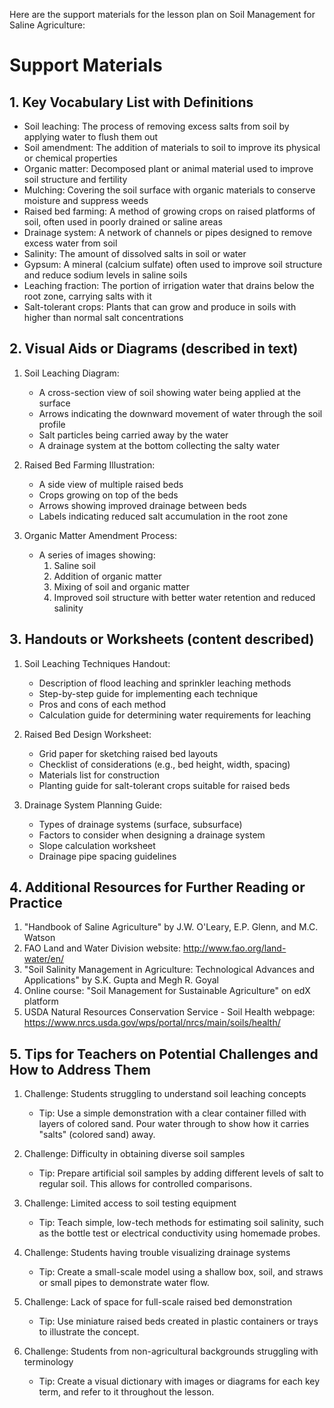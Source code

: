 Here are the support materials for the lesson plan on Soil Management for Saline Agriculture:

# Support Materials

## 1. Key Vocabulary List with Definitions

- Soil leaching: The process of removing excess salts from soil by applying water to flush them out
- Soil amendment: The addition of materials to soil to improve its physical or chemical properties
- Organic matter: Decomposed plant or animal material used to improve soil structure and fertility
- Mulching: Covering the soil surface with organic materials to conserve moisture and suppress weeds
- Raised bed farming: A method of growing crops on raised platforms of soil, often used in poorly drained or saline areas
- Drainage system: A network of channels or pipes designed to remove excess water from soil
- Salinity: The amount of dissolved salts in soil or water
- Gypsum: A mineral (calcium sulfate) often used to improve soil structure and reduce sodium levels in saline soils
- Leaching fraction: The portion of irrigation water that drains below the root zone, carrying salts with it
- Salt-tolerant crops: Plants that can grow and produce in soils with higher than normal salt concentrations

## 2. Visual Aids or Diagrams (described in text)

1. Soil Leaching Diagram:
   - A cross-section view of soil showing water being applied at the surface
   - Arrows indicating the downward movement of water through the soil profile
   - Salt particles being carried away by the water
   - A drainage system at the bottom collecting the salty water

2. Raised Bed Farming Illustration:
   - A side view of multiple raised beds
   - Crops growing on top of the beds
   - Arrows showing improved drainage between beds
   - Labels indicating reduced salt accumulation in the root zone

3. Organic Matter Amendment Process:
   - A series of images showing:
     1. Saline soil
     2. Addition of organic matter
     3. Mixing of soil and organic matter
     4. Improved soil structure with better water retention and reduced salinity

## 3. Handouts or Worksheets (content described)

1. Soil Leaching Techniques Handout:
   - Description of flood leaching and sprinkler leaching methods
   - Step-by-step guide for implementing each technique
   - Pros and cons of each method
   - Calculation guide for determining water requirements for leaching

2. Raised Bed Design Worksheet:
   - Grid paper for sketching raised bed layouts
   - Checklist of considerations (e.g., bed height, width, spacing)
   - Materials list for construction
   - Planting guide for salt-tolerant crops suitable for raised beds

3. Drainage System Planning Guide:
   - Types of drainage systems (surface, subsurface)
   - Factors to consider when designing a drainage system
   - Slope calculation worksheet
   - Drainage pipe spacing guidelines

## 4. Additional Resources for Further Reading or Practice

1. "Handbook of Saline Agriculture" by J.W. O'Leary, E.P. Glenn, and M.C. Watson
2. FAO Land and Water Division website: http://www.fao.org/land-water/en/
3. "Soil Salinity Management in Agriculture: Technological Advances and Applications" by S.K. Gupta and Megh R. Goyal
4. Online course: "Soil Management for Sustainable Agriculture" on edX platform
5. USDA Natural Resources Conservation Service - Soil Health webpage: https://www.nrcs.usda.gov/wps/portal/nrcs/main/soils/health/

## 5. Tips for Teachers on Potential Challenges and How to Address Them

1. Challenge: Students struggling to understand soil leaching concepts
   - Tip: Use a simple demonstration with a clear container filled with layers of colored sand. Pour water through to show how it carries "salts" (colored sand) away.

2. Challenge: Difficulty in obtaining diverse soil samples
   - Tip: Prepare artificial soil samples by adding different levels of salt to regular soil. This allows for controlled comparisons.

3. Challenge: Limited access to soil testing equipment
   - Tip: Teach simple, low-tech methods for estimating soil salinity, such as the bottle test or electrical conductivity using homemade probes.

4. Challenge: Students having trouble visualizing drainage systems
   - Tip: Create a small-scale model using a shallow box, soil, and straws or small pipes to demonstrate water flow.

5. Challenge: Lack of space for full-scale raised bed demonstration
   - Tip: Use miniature raised beds created in plastic containers or trays to illustrate the concept.

6. Challenge: Students from non-agricultural backgrounds struggling with terminology
   - Tip: Create a visual dictionary with images or diagrams for each key term, and refer to it throughout the lesson.